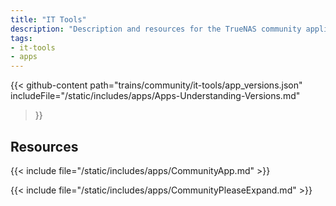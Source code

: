 ```yaml
---
title: "IT Tools"
description: "Description and resources for the TrueNAS community application called IT Tools."
tags:
- it-tools
- apps
---
```


{{< github-content 
    path="trains/community/it-tools/app_versions.json"
	includeFile="/static/includes/apps/Apps-Understanding-Versions.md"
>}}

## Resources

{{< include file="/static/includes/apps/CommunityApp.md" >}}

{{< include file="/static/includes/apps/CommunityPleaseExpand.md" >}}

<!--
<div class="docs-sections">

{{< doc-card title="<appname> Deployments" link="/resources/"
descr="How to deploy and configure the <appname> app." >}}

</div>
-->
